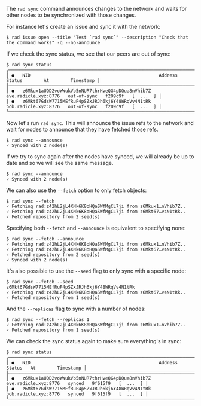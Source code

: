 The `rad sync` command announces changes to the network and waits for other
nodes to be synchronized with those changes.

For instance let's create an issue and sync it with the network:

```
$ rad issue open --title "Test `rad sync`" --description "Check that the command works" -q --no-announce
```

If we check the sync status, we see that our peers are out of sync:

```
$ rad sync status
╭─────────────────────────────────────────────────────────────────────────────────────────────────────────────────╮
│ ●   NID                                                Address                Status        At        Timestamp │
├─────────────────────────────────────────────────────────────────────────────────────────────────────────────────┤
│ ●   z6Mkux1aUQD2voWWukVb5nNUR7thrHveQG4pDQua8nVhib7Z   eve.radicle.xyz:8776   out-of-sync   f209c9f   [  ...  ] │
│ ●   z6Mkt67GdsW7715MEfRuP4pSZxJRJh6kj6Y48WRqVv4N1tRk   bob.radicle.xyz:8776   out-of-sync   f209c9f   [  ...  ] │
╰─────────────────────────────────────────────────────────────────────────────────────────────────────────────────╯
```

Now let's run `rad sync`. This will announce the issue refs to the network and
wait for nodes to announce that they have fetched those refs.

```
$ rad sync --announce
✓ Synced with 2 node(s)
```

If we try to sync again after the nodes have synced, we will already
be up to date and so we will see the same message.

```
$ rad sync --announce
✓ Synced with 2 node(s)
```

We can also use the `--fetch` option to only fetch objects:

```
$ rad sync --fetch
✓ Fetching rad:z42hL2jL4XNk6K8oHQaSWfMgCL7ji from z6Mkux1…nVhib7Z..
✓ Fetching rad:z42hL2jL4XNk6K8oHQaSWfMgCL7ji from z6Mkt67…v4N1tRk..
✓ Fetched repository from 2 seed(s)
```

Specifying both `--fetch` and `--announce` is equivalent to specifying none:

```
$ rad sync --fetch --announce
✓ Fetching rad:z42hL2jL4XNk6K8oHQaSWfMgCL7ji from z6Mkux1…nVhib7Z..
✓ Fetching rad:z42hL2jL4XNk6K8oHQaSWfMgCL7ji from z6Mkt67…v4N1tRk..
✓ Fetched repository from 2 seed(s)
✓ Synced with 2 node(s)
```

It's also possible to use the `--seed` flag to only sync with a specific node:

```
$ rad sync --fetch --seed z6Mkt67GdsW7715MEfRuP4pSZxJRJh6kj6Y48WRqVv4N1tRk
✓ Fetching rad:z42hL2jL4XNk6K8oHQaSWfMgCL7ji from z6Mkt67…v4N1tRk..
✓ Fetched repository from 1 seed(s)
```

And the `--replicas` flag to sync with a number of nodes:

```
$ rad sync --fetch --replicas 1
✓ Fetching rad:z42hL2jL4XNk6K8oHQaSWfMgCL7ji from z6Mkux1…nVhib7Z..
✓ Fetched repository from 1 seed(s)
```

We can check the sync status again to make sure everything's in sync:

```
$ rad sync status
╭────────────────────────────────────────────────────────────────────────────────────────────────────────────╮
│ ●   NID                                                Address                Status   At        Timestamp │
├────────────────────────────────────────────────────────────────────────────────────────────────────────────┤
│ ●   z6Mkux1aUQD2voWWukVb5nNUR7thrHveQG4pDQua8nVhib7Z   eve.radicle.xyz:8776   synced   9f615f9   [  ...  ] │
│ ●   z6Mkt67GdsW7715MEfRuP4pSZxJRJh6kj6Y48WRqVv4N1tRk   bob.radicle.xyz:8776   synced   9f615f9   [  ...  ] │
╰────────────────────────────────────────────────────────────────────────────────────────────────────────────╯
```
